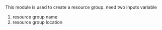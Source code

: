 This module is used to create a resource group.
need two inputs variable 
1) resource group name
2) resource group location